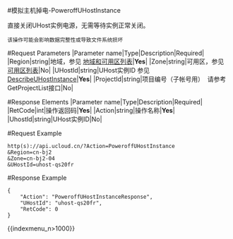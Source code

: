 #模拟主机掉电-PoweroffUHostInstance

直接关闭UHost实例电源，无需等待实例正常关闭。
```
该操作可能会影响数据完整性或导致文件系统损坏
```

#Request Parameters
|Parameter name|Type|Description|Required|
|Region|string|地域，参见 [地域和可用区列表](../summary/regionlist.html)|**Yes**|
|Zone|string|可用区，参见 [可用区列表](../summary/regionlist.html)|No|
|UHostId|string|UHost实例ID 参见 [DescribeUHostInstance](./describe_uhost_instance.html)|**Yes**|
|ProjectId|string|项目编号（子帐号用）  请参考GetProjectList接口|No|


#Response Elements
|Parameter name|Type|Description|Required|
|RetCode|int|操作返回码|**Yes**|
|Action|string|操作名称|**Yes**|
|UhostId|string|UHost实例ID|No|

#Request Example
```
http(s)://api.ucloud.cn/?Action=PoweroffUHostInstance
&Region=cn-bj2
&Zone=cn-bj2-04
&UHostId=uhost-qs20fr
```
#Response Example
```
{
    "Action": "PoweroffUHostInstanceResponse",
    "UHostId": "uhost-qs20fr",
    "RetCode": 0
}
```

{{indexmenu_n>1000}}